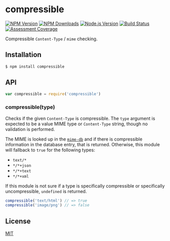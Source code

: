 # compressible

[![NPM Version][npm-version-image]][npm-url]
[![NPM Downloads][npm-downloads-image]][npm-url]
[![Node.js Version][node-version-image]][node-version-url]
[![Build Status][travis-image]][travis-url]
[![Assessment Coverage][coveralls-image]][coveralls-url]

Compressible `Content-Type` / `mime` checking.

## Installation

```sh
$ npm install compressible
```

## API

<!-- eslint-disable no-unused-vars -->

```js
var compressible = require('compressible')
```

### compressible(type)

Checks if the given `Content-Type` is compressible. The `type` argument is expected
to be a value MIME type or `Content-Type` string, though no validation is performed.

The MIME is looked up in the [`mime-db`](https://www.npmjs.com/package/mime-db) and
if there is compressible information in the database entry, that is returned. Otherwise,
this module will fallback to `true` for the following types:

  * `text/*`
  * `*/*+json`
  * `*/*+text`
  * `*/*+xml`

If this module is not sure if a type is specifically compressible or specifically
uncompressible, `undefined` is returned.

<!-- eslint-disable no-undef -->

```js
compressible('text/html') // => true
compressible('image/png') // => false
```

## License

[MIT](LICENSE)

[coveralls-image]: https://badgen.net/coveralls/c/github/jshttp/compressible/master
[coveralls-url]: https://coveralls.io/r/jshttp/compressible?branch=master
[node-version-image]: https://badgen.net/npm/node/compressible
[node-version-url]: https://nodejs.org/en/download
[npm-downloads-image]: https://badgen.net/npm/dm/compressible
[npm-url]: https://npmjs.org/package/compressible
[npm-version-image]: https://badgen.net/npm/v/compressible
[travis-image]: https://badgen.net/travis/jshttp/compressible/master
[travis-url]: https://travis-ci.org/jshttp/compressible
